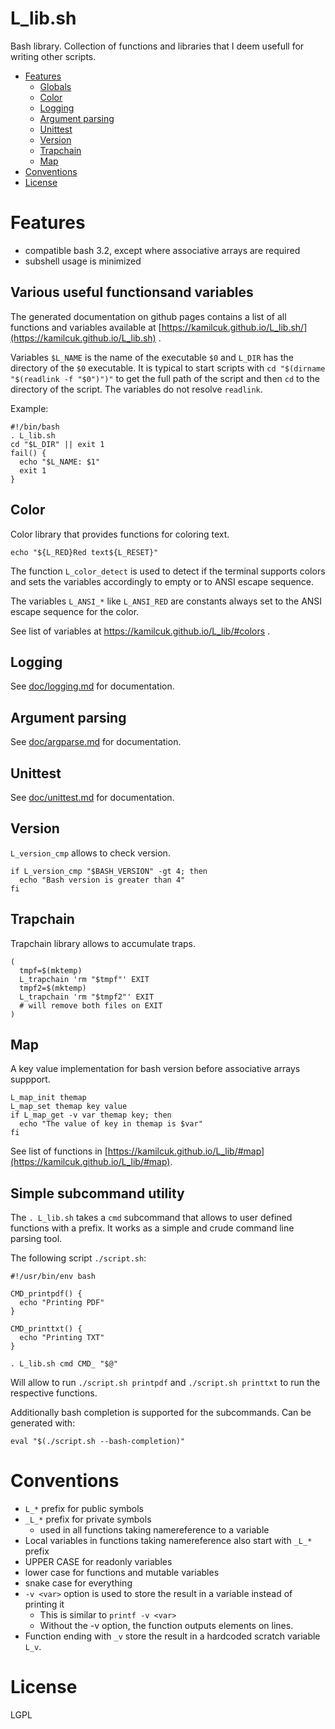 # L_lib.sh

Bash library. Collection of functions and libraries that I deem usefull for writing other scripts.

<!-- vim-markdown-toc GFM -->

* [Features](#features)
  * [Globals](#globals)
  * [Color](#color)
  * [Logging](#logging)
  * [Argument parsing](#argument-parsing)
  * [Unittest](#unittest)
  * [Version](#version)
  * [Trapchain](#trapchain)
  * [Map](#map)
* [Conventions](#conventions)
* [License](#license)

<!-- vim-markdown-toc -->

# Features

- compatible bash 3.2, except where associative arrays are required
- subshell usage is minimized

## Various useful functionsand variables

The generated documentation on github pages contains a list of all functions and variables available at
[https://kamilcuk.github.io/L_lib.sh/](https://kamilcuk.github.io/L_lib.sh) .

Variables `$L_NAME` is the name of the executable `$0` and `L_DIR` has the directory of the `$0` executable.
It is typical to start scripts with `cd "$(dirname "$(readlink -f "$0")")"` to get the full path of the script and then `cd` to the directory of the script.
The variables do not resolve `readlink`.

Example:

```
#!/bin/bash
. L_lib.sh
cd "$L_DIR" || exit 1
fail() {
  echo "$L_NAME: $1"
  exit 1
}
```
## Color

Color library that provides functions for coloring text.

```
echo "${L_RED}Red text${L_RESET}"
```

The function `L_color_detect` is used to detect if the terminal supports colors and sets the variables accordingly to empty or to ANSI escape sequence.

The variables `L_ANSI_*` like `L_ANSI_RED` are constants always set to the ANSI escape sequence for the color.

See list of variables at https://kamilcuk.github.io/L_lib/#colors .

## Logging

See [doc/logging.md](doc/logging.md) for documentation.

## Argument parsing

See [doc/argparse.md](doc/argparse.md) for documentation.

## Unittest

See [doc/unittest.md](doc/unittest.md) for documentation.

## Version

`L_version_cmp` allows to check version.

```
if L_version_cmp "$BASH_VERSION" -gt 4; then
  echo "Bash version is greater than 4"
fi
```

## Trapchain

Trapchain library allows to accumulate traps.

```
(
  tmpf=$(mktemp)
  L_trapchain 'rm "$tmpf"' EXIT
  tmpf2=$(mktemp)
  L_trapchain 'rm "$tmpf2"' EXIT
  # will remove both files on EXIT
)
```

## Map

A key value implementation for bash version before associative arrays suppport.

```
L_map_init themap
L_map_set themap key value
if L_map_get -v var themap key; then
  echo "The value of key in themap is $var"
fi
```

See list of functions in [https://kamilcuk.github.io/L_lib/#map](https://kamilcuk.github.io/L_lib/#map).

## Simple subcommand utility

The `. L_lib.sh` takes a `cmd` subcommand that allows to user defined functions with a prefix. It works as a simple and crude command line parsing tool.

The following script `./script.sh`:

```
#!/usr/bin/env bash

CMD_printpdf() {
  echo "Printing PDF"
}

CMD_printtxt() {
  echo "Printing TXT"
}

. L_lib.sh cmd CMD_ "$@"
```

Will allow to run `./script.sh printpdf` and `./script.sh printtxt` to run the respective functions.

Additionally bash completion is supported for the subcommands. Can be generated with:

```
eval "$(./script.sh --bash-completion)"
```

# Conventions

- `L_*` prefix for public symbols
- `_L_*` prefix for private symbols
  - used in all functions taking namereference to a variable
- Local variables in functions taking namereference also start with `_L_*` prefix
- UPPER CASE for readonly variables
- lower case for functions and mutable variables
- snake case for everything
- `-v <var>` option is used to store the result in a variable instead of printing it
  - This is similar to `printf -v <var>`
  - Without the -v option, the function outputs elements on lines.
- Function ending with `_v` store the result in a hardcoded scratch variable `L_v`.

# License

LGPL
